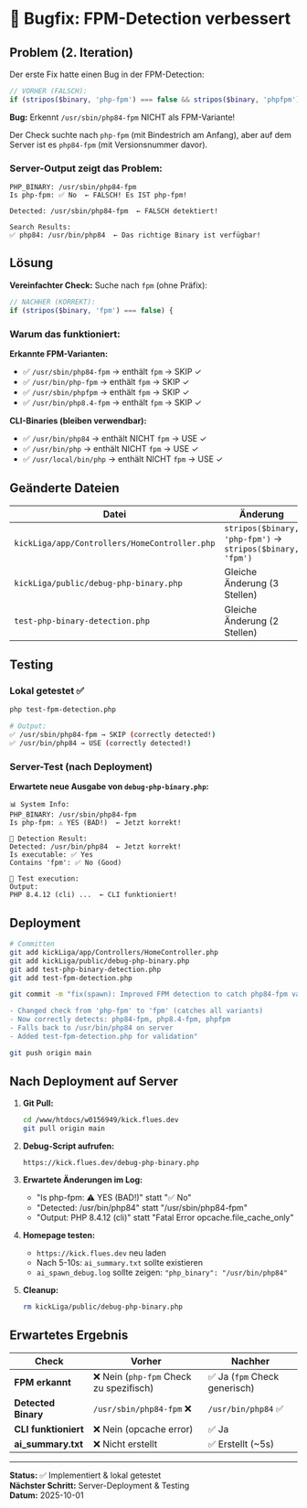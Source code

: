 # 🐛 Bugfix: FPM-Detection verbessert

## Problem (2. Iteration)

Der erste Fix hatte einen Bug in der FPM-Detection:

```php
// VORHER (FALSCH):
if (stripos($binary, 'php-fpm') === false && stripos($binary, 'phpfpm') === false) {
```

**Bug:** Erkennt `/usr/sbin/php84-fpm` NICHT als FPM-Variante!

Der Check suchte nach `php-fpm` (mit Bindestrich am Anfang), aber auf dem Server ist es `php84-fpm` (mit Versionsnummer davor).

### Server-Output zeigt das Problem:

```
PHP_BINARY: /usr/sbin/php84-fpm
Is php-fpm: ✅ No  ← FALSCH! Es IST php-fpm!

Detected: /usr/sbin/php84-fpm  ← FALSCH detektiert!

Search Results:
✅ php84: /usr/bin/php84  ← Das richtige Binary ist verfügbar!
```

## Lösung

**Vereinfachter Check:** Suche nach `fpm` (ohne Präfix):

```php
// NACHHER (KORREKT):
if (stripos($binary, 'fpm') === false) {
```

### Warum das funktioniert:

**Erkannte FPM-Varianten:**
- ✅ `/usr/sbin/php84-fpm` → enthält `fpm` → SKIP ✓
- ✅ `/usr/bin/php-fpm` → enthält `fpm` → SKIP ✓
- ✅ `/usr/sbin/phpfpm` → enthält `fpm` → SKIP ✓
- ✅ `/usr/bin/php8.4-fpm` → enthält `fpm` → SKIP ✓

**CLI-Binaries (bleiben verwendbar):**
- ✅ `/usr/bin/php84` → enthält NICHT `fpm` → USE ✓
- ✅ `/usr/bin/php` → enthält NICHT `fpm` → USE ✓
- ✅ `/usr/local/bin/php` → enthält NICHT `fpm` → USE ✓

## Geänderte Dateien

| Datei | Änderung |
|-------|----------|
| `kickLiga/app/Controllers/HomeController.php` | `stripos($binary, 'php-fpm')` → `stripos($binary, 'fpm')` |
| `kickLiga/public/debug-php-binary.php` | Gleiche Änderung (3 Stellen) |
| `test-php-binary-detection.php` | Gleiche Änderung (2 Stellen) |

## Testing

### Lokal getestet ✅

```bash
php test-fpm-detection.php

# Output:
✅ /usr/sbin/php84-fpm → SKIP (correctly detected!)
✅ /usr/bin/php84 → USE (correctly detected!)
```

### Server-Test (nach Deployment)

**Erwartete neue Ausgabe von `debug-php-binary.php`:**

```
📊 System Info:
PHP_BINARY: /usr/sbin/php84-fpm
Is php-fpm: ⚠️ YES (BAD!)  ← Jetzt korrekt!

🔎 Detection Result:
Detected: /usr/bin/php84  ← Jetzt korrekt!
Is executable: ✅ Yes
Contains 'fpm': ✅ No (Good)

🧪 Test execution:
Output:
PHP 8.4.12 (cli) ...  ← CLI funktioniert!
```

## Deployment

```bash
# Committen
git add kickLiga/app/Controllers/HomeController.php
git add kickLiga/public/debug-php-binary.php
git add test-php-binary-detection.php
git add test-fpm-detection.php

git commit -m "fix(spawn): Improved FPM detection to catch php84-fpm variants

- Changed check from 'php-fpm' to 'fpm' (catches all variants)
- Now correctly detects: php84-fpm, php8.4-fpm, phpfpm
- Falls back to /usr/bin/php84 on server
- Added test-fpm-detection.php for validation"

git push origin main
```

## Nach Deployment auf Server

1. **Git Pull:**
   ```bash
   cd /www/htdocs/w0156949/kick.flues.dev
   git pull origin main
   ```

2. **Debug-Script aufrufen:**
   ```
   https://kick.flues.dev/debug-php-binary.php
   ```

3. **Erwartete Änderungen im Log:**
   - "Is php-fpm: ⚠️ YES (BAD!)" statt "✅ No"
   - "Detected: /usr/bin/php84" statt "/usr/sbin/php84-fpm"
   - "Output: PHP 8.4.12 (cli)" statt "Fatal Error opcache.file_cache_only"

4. **Homepage testen:**
   - `https://kick.flues.dev` neu laden
   - Nach 5-10s: `ai_summary.txt` sollte existieren
   - `ai_spawn_debug.log` sollte zeigen: `"php_binary": "/usr/bin/php84"`

5. **Cleanup:**
   ```bash
   rm kickLiga/public/debug-php-binary.php
   ```

## Erwartetes Ergebnis

| Check | Vorher | Nachher |
|-------|--------|---------|
| **FPM erkannt** | ❌ Nein (`php-fpm` Check zu spezifisch) | ✅ Ja (`fpm` Check generisch) |
| **Detected Binary** | `/usr/sbin/php84-fpm` ❌ | `/usr/bin/php84` ✅ |
| **CLI funktioniert** | ❌ Nein (opcache error) | ✅ Ja |
| **ai_summary.txt** | ❌ Nicht erstellt | ✅ Erstellt (~5s) |

---

**Status:** ✅ Implementiert & lokal getestet  
**Nächster Schritt:** Server-Deployment & Testing  
**Datum:** 2025-10-01
